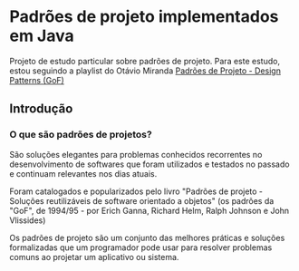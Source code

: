 # Padrões de projeto implementados em Java
Projeto de estudo particular sobre padrões de projeto. Para este estudo, estou seguindo a playlist do Otávio Miranda [Padrões de Projeto - Design Patterns (GoF)](https://www.youtube.com/playlist?list=PLbIBj8vQhvm0VY5YrMrafWaQY2EnJ3j8H) 
## Introdução
###  O que são padrões de projetos?
São soluções elegantes para problemas conhecidos recorrentes no desenvolvimento de softwares que foram utilizados e testados no passado e continuam relevantes nos dias atuais.

Foram catalogados e popularizados pelo livro "Padrões de projeto - Soluções reutilizáveis de software orientado a objetos" (os padrões da "GoF", de 1994/95 - por Erich Ganna, Richard Helm, Ralph Johnson e John Vlissides)

Os padrões de projeto são um conjunto das melhores práticas e soluções formalizadas que um programador pode usar para resolver problemas comuns ao projetar um aplicativo ou sistema.
